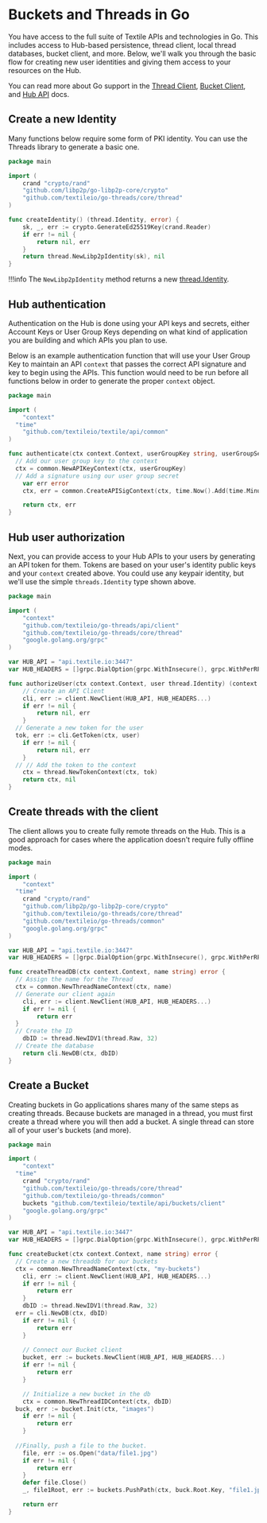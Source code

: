 # Buckets and Threads in Go

You have access to the full suite of Textile APIs and technologies in Go. This includes access to Hub-based persistence, thread client, local thread databases, bucket client, and more. Below, we'll walk you through the basic flow for creating new user identities and giving them access to your resources on the Hub. 

You can read more about Go support in the [Thread Client](https://godoc.org/github.com/textileio/go-threads/api/client), [Bucket Client](https://godoc.org/github.com/textileio/textile/api/buckets), and [Hub API](https://godoc.org/github.com/textileio/textile/api/hub/client) docs.

## Create a new Identity

Many functions below require some form of PKI identity. You can use the Threads library to generate a basic one.

```go
package main

import (
	crand "crypto/rand"
	"github.com/libp2p/go-libp2p-core/crypto"
	"github.com/textileio/go-threads/core/thread"
)

func createIdentity() (thread.Identity, error) {
	sk, _, err := crypto.GenerateEd25519Key(crand.Reader)
	if err != nil {
		return nil, err
	}
	return thread.NewLibp2pIdentity(sk), nil
}
```

!!!info
    The `NewLibp2pIdentity` method returns a new [thread.Identity](https://godoc.org/github.com/textileio/go-threads/core/thread#Identity).

## Hub authentication

Authentication on the Hub is done using your API keys and secrets, either Account Keys or User Group Keys depending on what kind of application you are building and which APIs you plan to use.

Below is an example authentication function that will use your User Group Key to maintain an API `context` that passes the correct API signature and key to begin using the APIs. This function would need to be run before all functions below in order to generate the proper `context` object.

```go
package main

import (
	"context"
  "time"
	"github.com/textileio/textile/api/common"
)

func authenticate(ctx context.Context, userGroupKey string, userGroupSecret string) (context.Context, error) {
  // Add our user group key to the context
  ctx = common.NewAPIKeyContext(ctx, userGroupKey)
  // Add a signature using our user group secret
	var err error
	ctx, err = common.CreateAPISigContext(ctx, time.Now().Add(time.Minute), userGroupSecret)

	return ctx, err
}
```

## Hub user authorization

Next, you can provide access to your Hub APIs to your users by generating an API token for them. Tokens are based on your user's identity public keys and your `context` created above. You could use any keypair identity, but we'll use the simple `threads.Identity` type shown above.

```go
package main

import (
	"context"
	"github.com/textileio/go-threads/api/client"
	"github.com/textileio/go-threads/core/thread"
	"google.golang.org/grpc"
)

var HUB_API = "api.textile.io:3447"
var HUB_HEADERS = []grpc.DialOption{grpc.WithInsecure(), grpc.WithPerRPCCredentials(common.Credentials{})}

func authorizeUser(ctx context.Context, user thread.Identity) (context.Context, error) {
	// Create an API Client
	cli, err := client.NewClient(HUB_API, HUB_HEADERS...)
	if err != nil {
		return nil, err
	}
  // Generate a new token for the user
  tok, err := cli.GetToken(ctx, user)
	if err != nil {
		return nil, err
	}
  // // Add the token to the context
	ctx = thread.NewTokenContext(ctx, tok)
	return ctx, nil
}
```

## Create threads with the client

The client allows you to create fully remote threads on the Hub. This is a good approach for cases where the application doesn't require fully offline modes.

```go
package main

import (
	"context"
  "time"
	crand "crypto/rand"
	"github.com/libp2p/go-libp2p-core/crypto"
	"github.com/textileio/go-threads/core/thread"
	"github.com/textileio/go-threads/common"
	"google.golang.org/grpc"
)

var HUB_API = "api.textile.io:3447"
var HUB_HEADERS = []grpc.DialOption{grpc.WithInsecure(), grpc.WithPerRPCCredentials(common.Credentials{})}

func createThreadDB(ctx context.Context, name string) error {
  // Assign the name for the Thread
  ctx = common.NewThreadNameContext(ctx, name)
  // Generate our client again
	cli, err := client.NewClient(HUB_API, HUB_HEADERS...)
	if err != nil {
		return err
  }
  // Create the ID
	dbID := thread.NewIDV1(thread.Raw, 32)
  // Create the database
	return cli.NewDB(ctx, dbID)
}
```

## Create a Bucket

Creating buckets in Go applications shares many of the same steps as creating threads. Because buckets are managed in a thread, you must first create a thread where you will then add a bucket. A single thread can store all of your user's buckets (and more).

```go
package main

import (
	"context"
  "time"
	crand "crypto/rand"
	"github.com/textileio/go-threads/core/thread"
	"github.com/textileio/go-threads/common"
	buckets "github.com/textileio/textile/api/buckets/client"
	"google.golang.org/grpc"
)

var HUB_API = "api.textile.io:3447"
var HUB_HEADERS = []grpc.DialOption{grpc.WithInsecure(), grpc.WithPerRPCCredentials(common.Credentials{})}

func createBucket(ctx context.Context, name string) error {
  // Create a new threaddb for our buckets
  ctx = common.NewThreadNameContext(ctx, "my-buckets")
	cli, err := client.NewClient(HUB_API, HUB_HEADERS...)
	if err != nil {
		return err
	}
	dbID := thread.NewIDV1(thread.Raw, 32)
  err = cli.NewDB(ctx, dbID)
	if err != nil {
		return err
	}
	
	// Connect our Bucket client
	bucket, err := buckets.NewClient(HUB_API, HUB_HEADERS...)
	if err != nil {
		return err
	}

	// Initialize a new bucket in the db
	ctx = common.NewThreadIDContext(ctx, dbID)
  buck, err := bucket.Init(ctx, "images")
	if err != nil {
		return err
	}
	
  //Finally, push a file to the bucket.
	file, err := os.Open("data/file1.jpg")
	if err != nil {
		return err
	}
	defer file.Close()
	_, file1Root, err := buckets.PushPath(ctx, buck.Root.Key, "file1.jpg", file)

	return err
}
```

